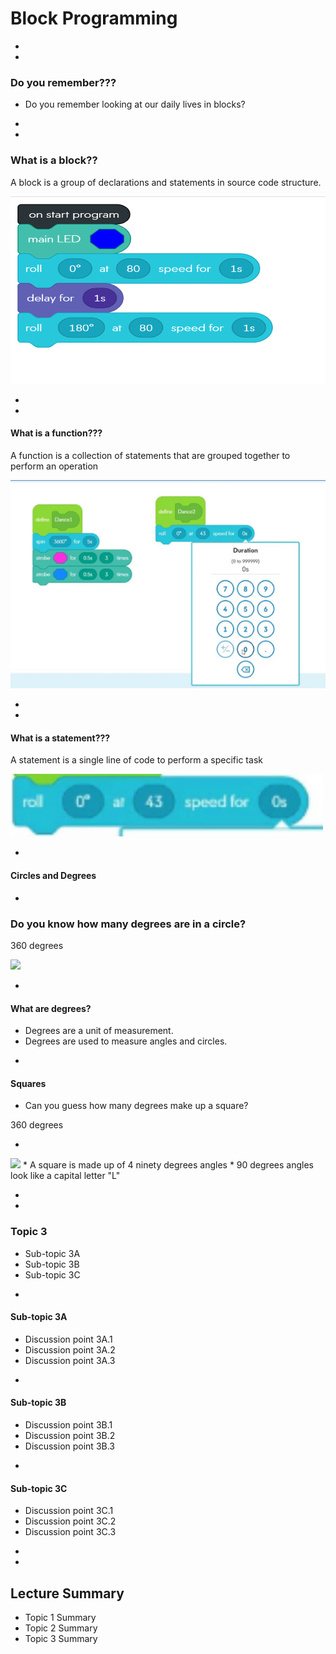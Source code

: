 # Block Programming





-
-

### Do you remember???
* Do you remember looking at our daily lives in blocks?

-
-

### What is a block??
<p fragment="fade-in"> A block is a group of declarations and statements in source code structure.</p>

<img src="img/sphero-block-code.png" height="300px">

-
-

#### What is a function???
<p fragment="fade-in"> A function is a collection of statements that are grouped together to perform an operation</p>

<img src="img/sphero-function.png">

-
-

#### What is a statement???
<p fragment="fade-in"> A statement is a single line of code to perform a specific task</p>

<img src="img/sphero-statement.png" height="100px">


-

#### Circles and Degrees


-
### Do you know how many degrees are in a circle?
<p fragment="fade-in"> 360 degrees </p>
<img src="https://lh3.googleusercontent.com/proxy/MGLeUdMHO3iJ9bRVno9eKX6Z6buoRXdPM3Cx0pvvoXx4F2j3p22TJMApZ1Bo54ydf-ABycdnEmMhfG9Pro8A9CnomZ40VI7DL0Lr">


-
#### What are degrees?
* Degrees are a unit of measurement.
* Degrees are used to measure angles and circles.


-
#### Squares
* Can you guess how many degrees make up a square?
<p class=" fragment fade-in"> 360 degrees </p>


-
<img src="https://i.ytimg.com/vi/rb8Y38eilRM/maxresdefault.jpg">
* A square is made up of 4 ninety degrees angles
* 90 degrees angles look like a capital letter "L"














-
-
### Topic 3
* Sub-topic 3A
* Sub-topic 3B
* Sub-topic 3C



-
#### Sub-topic 3A
* Discussion point 3A.1
* Discussion point 3A.2
* Discussion point 3A.3


-
#### Sub-topic 3B
* Discussion point 3B.1
* Discussion point 3B.2
* Discussion point 3B.3


-
#### Sub-topic 3C
* Discussion point 3C.1
* Discussion point 3C.2
* Discussion point 3C.3













-
-
## Lecture Summary
* Topic 1 Summary
* Topic 2 Summary
* Topic 3 Summary
